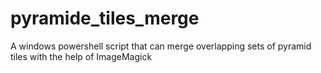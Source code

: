 # pyramide_tiles_merge
A windows powershell script that can merge overlapping sets of pyramid tiles with the help of ImageMagick
